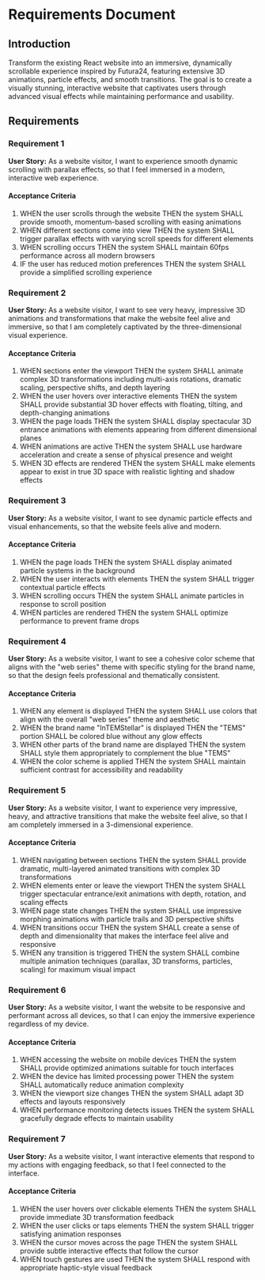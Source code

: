# Requirements Document

## Introduction

Transform the existing React website into an immersive, dynamically scrollable experience inspired by Futura24, featuring extensive 3D animations, particle effects, and smooth transitions. The goal is to create a visually stunning, interactive website that captivates users through advanced visual effects while maintaining performance and usability.

## Requirements

### Requirement 1

**User Story:** As a website visitor, I want to experience smooth dynamic scrolling with parallax effects, so that I feel immersed in a modern, interactive web experience.

#### Acceptance Criteria

1. WHEN the user scrolls through the website THEN the system SHALL provide smooth, momentum-based scrolling with easing animations
2. WHEN different sections come into view THEN the system SHALL trigger parallax effects with varying scroll speeds for different elements
3. WHEN scrolling occurs THEN the system SHALL maintain 60fps performance across all modern browsers
4. IF the user has reduced motion preferences THEN the system SHALL provide a simplified scrolling experience

### Requirement 2

**User Story:** As a website visitor, I want to see very heavy, impressive 3D animations and transformations that make the website feel alive and immersive, so that I am completely captivated by the three-dimensional visual experience.

#### Acceptance Criteria

1. WHEN sections enter the viewport THEN the system SHALL animate complex 3D transformations including multi-axis rotations, dramatic scaling, perspective shifts, and depth layering
2. WHEN the user hovers over interactive elements THEN the system SHALL provide substantial 3D hover effects with floating, tilting, and depth-changing animations
3. WHEN the page loads THEN the system SHALL display spectacular 3D entrance animations with elements appearing from different dimensional planes
4. WHEN animations are active THEN the system SHALL use hardware acceleration and create a sense of physical presence and weight
5. WHEN 3D effects are rendered THEN the system SHALL make elements appear to exist in true 3D space with realistic lighting and shadow effects

### Requirement 3

**User Story:** As a website visitor, I want to see dynamic particle effects and visual enhancements, so that the website feels alive and modern.

#### Acceptance Criteria

1. WHEN the page loads THEN the system SHALL display animated particle systems in the background
2. WHEN the user interacts with elements THEN the system SHALL trigger contextual particle effects
3. WHEN scrolling occurs THEN the system SHALL animate particles in response to scroll position
4. WHEN particles are rendered THEN the system SHALL optimize performance to prevent frame drops

### Requirement 4

**User Story:** As a website visitor, I want to see a cohesive color scheme that aligns with the "web series" theme with specific styling for the brand name, so that the design feels professional and thematically consistent.

#### Acceptance Criteria

1. WHEN any element is displayed THEN the system SHALL use colors that align with the overall "web series" theme and aesthetic
2. WHEN the brand name "InTEMStellar" is displayed THEN the "TEMS" portion SHALL be colored blue without any glow effects
3. WHEN other parts of the brand name are displayed THEN the system SHALL style them appropriately to complement the blue "TEMS"
4. WHEN the color scheme is applied THEN the system SHALL maintain sufficient contrast for accessibility and readability

### Requirement 5

**User Story:** As a website visitor, I want to experience very impressive, heavy, and attractive transitions that make the website feel alive, so that I am completely immersed in a 3-dimensional experience.

#### Acceptance Criteria

1. WHEN navigating between sections THEN the system SHALL provide dramatic, multi-layered animated transitions with complex 3D transformations
2. WHEN elements enter or leave the viewport THEN the system SHALL trigger spectacular entrance/exit animations with depth, rotation, and scaling effects
3. WHEN page state changes THEN the system SHALL use impressive morphing animations with particle trails and 3D perspective shifts
4. WHEN transitions occur THEN the system SHALL create a sense of depth and dimensionality that makes the interface feel alive and responsive
5. WHEN any transition is triggered THEN the system SHALL combine multiple animation techniques (parallax, 3D transforms, particles, scaling) for maximum visual impact

### Requirement 6

**User Story:** As a website visitor, I want the website to be responsive and performant across all devices, so that I can enjoy the immersive experience regardless of my device.

#### Acceptance Criteria

1. WHEN accessing the website on mobile devices THEN the system SHALL provide optimized animations suitable for touch interfaces
2. WHEN the device has limited processing power THEN the system SHALL automatically reduce animation complexity
3. WHEN the viewport size changes THEN the system SHALL adapt 3D effects and layouts responsively
4. WHEN performance monitoring detects issues THEN the system SHALL gracefully degrade effects to maintain usability

### Requirement 7

**User Story:** As a website visitor, I want interactive elements that respond to my actions with engaging feedback, so that I feel connected to the interface.

#### Acceptance Criteria

1. WHEN the user hovers over clickable elements THEN the system SHALL provide immediate 3D transformation feedback
2. WHEN the user clicks or taps elements THEN the system SHALL trigger satisfying animation responses
3. WHEN the cursor moves across the page THEN the system SHALL provide subtle interactive effects that follow the cursor
4. WHEN touch gestures are used THEN the system SHALL respond with appropriate haptic-style visual feedback